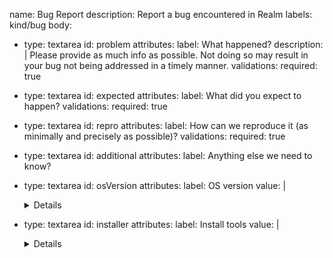 name: Bug Report
description: Report a bug encountered in Realm
labels: kind/bug
body:
  - type: textarea
    id: problem
    attributes:
      label: What happened?
      description: |
        Please provide as much info as possible. Not doing so may result in your bug not being addressed in a timely manner.
    validations:
      required: true

  - type: textarea
    id: expected
    attributes:
      label: What did you expect to happen?
    validations:
      required: true

  - type: textarea
    id: repro
    attributes:
      label: How can we reproduce it (as minimally and precisely as possible)?
    validations:
      required: true

  - type: textarea
    id: additional
    attributes:
      label: Anything else we need to know?

  - type: textarea
    id: osVersion
    attributes:
      label: OS version
      value: |
        <details>

        ```console
        # On Linux:
        $ cat /etc/os-release
        # paste output here
        $ uname -a
        # paste output here

        # On Windows:
        C:\> wmic os get Caption, Version, BuildNumber, OSArchitecture
        # paste output here
        ```

        </details>

  - type: textarea
    id: installer
    attributes:
      label: Install tools
      value: |
        <details>

        </details>
